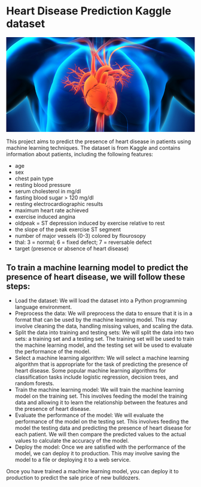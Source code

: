 # Heart Disease Prediction Kaggle dataset
![logo](heartdisease.jpg)

This project aims to predict the presence of heart disease in patients using machine learning techniques. The dataset is from Kaggle and contains information about patients, including the following features:

- age
- sex
- chest pain type
- resting blood pressure
- serum cholesterol in mg/dl
- fasting blood sugar > 120 mg/dl
- resting electrocardiographic results
- maximum heart rate achieved
- exercise induced angina
- oldpeak = ST depression induced by exercise relative to rest
- the slope of the peak exercise ST segment
- number of major vessels (0-3) colored by flourosopy
- thal: 3 = normal; 6 = fixed defect; 7 = reversable defect
- target (presence or absence of heart disease)

  
## To train a machine learning model to predict the presence of heart disease, we will follow these steps:

- Load the dataset: We will load the dataset into a Python programming language environment.
- Preprocess the data: We will preprocess the data to ensure that it is in a format that can be used by the machine learning model. This may involve cleaning the data, handling missing values, and scaling the data.
- Split the data into training and testing sets: We will split the data into two sets: a training set and a testing set. The training set will be used to train the machine learning model, and the testing set will be used to evaluate the performance of the model.
- Select a machine learning algorithm: We will select a machine learning algorithm that is appropriate for the task of predicting the presence of heart disease. Some popular machine learning algorithms for classification tasks include logistic regression, decision trees, and random forests.
- Train the machine learning model: We will train the machine learning model on the training set. This involves feeding the model the training data and allowing it to learn the relationship between the features and the presence of heart disease.
- Evaluate the performance of the model: We will evaluate the performance of the model on the testing set. This involves feeding the model the testing data and predicting the presence of heart disease for each patient. We will then compare the predicted values to the actual values to calculate the accuracy of the model.
- Deploy the model: Once we are satisfied with the performance of the model, we can deploy it to production. This may involve saving the model to a file or deploying it to a web service.

Once you have trained a machine learning model, you can deploy it to production to predict the sale price of new bulldozers.
